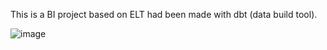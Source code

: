This is a BI project based on ELT had been made with dbt (data build tool). 


![image](https://github.com/user-attachments/assets/4831f2c9-9fe3-443f-b527-69c324d6e3ea)
